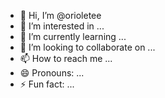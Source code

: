 - 👋 Hi, I’m @orioletee
- 👀 I’m interested in ...
- 🌱 I’m currently learning ...
- 💞️ I’m looking to collaborate on ...
- 📫 How to reach me ...
- 😄 Pronouns: ...
- ⚡ Fun fact: ...

<!---
orioletee/orioletee is a ✨ special ✨ repository because its `README.md` (this file) appears on your GitHub profile.
You can click the Preview link to take a look at your changes.
--->
